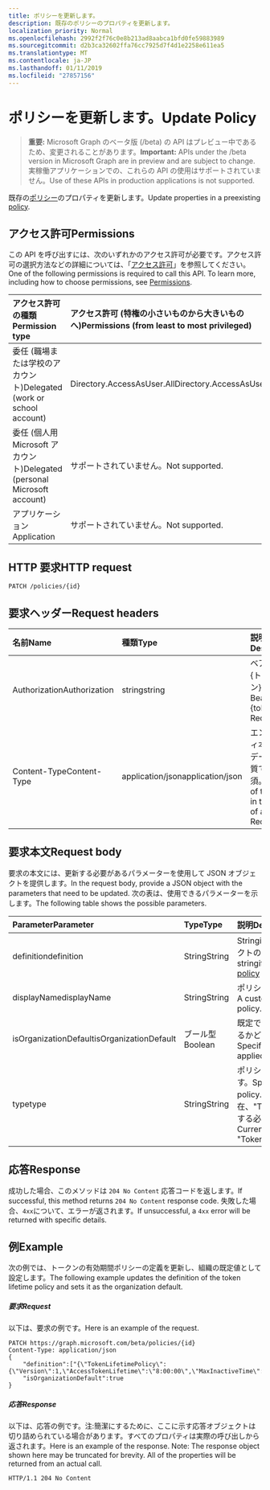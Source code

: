 ```yaml
---
title: ポリシーを更新します。
description: 既存のポリシーのプロパティを更新します。
localization_priority: Normal
ms.openlocfilehash: 2992f2f76c0e8b213ad8aabca1bfd0fe59883989
ms.sourcegitcommit: d2b3ca32602ffa76cc7925d7f4d1e2258e611ea5
ms.translationtype: MT
ms.contentlocale: ja-JP
ms.lasthandoff: 01/11/2019
ms.locfileid: "27857156"
---
```

# <a name="update-policy"></a><span data-ttu-id="48f5b-103">ポリシーを更新します。</span><span class="sxs-lookup"><span data-stu-id="48f5b-103">Update Policy</span></span>

> <span data-ttu-id="48f5b-104">**重要:** Microsoft Graph のベータ版 (/beta) の API はプレビュー中であるため、変更されることがあります。</span><span class="sxs-lookup"><span data-stu-id="48f5b-104">**Important:** APIs under the /beta version in Microsoft Graph are in preview and are subject to change.</span></span> <span data-ttu-id="48f5b-105">実稼働アプリケーションでの、これらの API の使用はサポートされていません。</span><span class="sxs-lookup"><span data-stu-id="48f5b-105">Use of these APIs in production applications is not supported.</span></span>

<span data-ttu-id="48f5b-106">既存の[ポリシー](../resources/policy.md)のプロパティを更新します。</span><span class="sxs-lookup"><span data-stu-id="48f5b-106">Update properties in a preexisting [policy](../resources/policy.md).</span></span>

## <a name="permissions"></a><span data-ttu-id="48f5b-107">アクセス許可</span><span class="sxs-lookup"><span data-stu-id="48f5b-107">Permissions</span></span>
<span data-ttu-id="48f5b-p102">この API を呼び出すには、次のいずれかのアクセス許可が必要です。アクセス許可の選択方法などの詳細については、「[アクセス許可](/graph/permissions-reference)」を参照してください。</span><span class="sxs-lookup"><span data-stu-id="48f5b-p102">One of the following permissions is required to call this API. To learn more, including how to choose permissions, see [Permissions](/graph/permissions-reference).</span></span>

|<span data-ttu-id="48f5b-110">アクセス許可の種類</span><span class="sxs-lookup"><span data-stu-id="48f5b-110">Permission type</span></span>      | <span data-ttu-id="48f5b-111">アクセス許可 (特権の小さいものから大きいものへ)</span><span class="sxs-lookup"><span data-stu-id="48f5b-111">Permissions (from least to most privileged)</span></span>              |
|:--------------------|:---------------------------------------------------------|
|<span data-ttu-id="48f5b-112">委任 (職場または学校のアカウント)</span><span class="sxs-lookup"><span data-stu-id="48f5b-112">Delegated (work or school account)</span></span> | <span data-ttu-id="48f5b-113">Directory.AccessAsUser.All</span><span class="sxs-lookup"><span data-stu-id="48f5b-113">Directory.AccessAsUser.All</span></span>    |
|<span data-ttu-id="48f5b-114">委任 (個人用 Microsoft アカウント)</span><span class="sxs-lookup"><span data-stu-id="48f5b-114">Delegated (personal Microsoft account)</span></span> | <span data-ttu-id="48f5b-115">サポートされていません。</span><span class="sxs-lookup"><span data-stu-id="48f5b-115">Not supported.</span></span>    |
|<span data-ttu-id="48f5b-116">アプリケーション</span><span class="sxs-lookup"><span data-stu-id="48f5b-116">Application</span></span> | <span data-ttu-id="48f5b-117">サポートされていません。</span><span class="sxs-lookup"><span data-stu-id="48f5b-117">Not supported.</span></span> |

## <a name="http-request"></a><span data-ttu-id="48f5b-118">HTTP 要求</span><span class="sxs-lookup"><span data-stu-id="48f5b-118">HTTP request</span></span>

```http
PATCH /policies/{id}
```
## <a name="request-headers"></a><span data-ttu-id="48f5b-119">要求ヘッダー</span><span class="sxs-lookup"><span data-stu-id="48f5b-119">Request headers</span></span>
| <span data-ttu-id="48f5b-120">名前</span><span class="sxs-lookup"><span data-stu-id="48f5b-120">Name</span></span>       | <span data-ttu-id="48f5b-121">種類</span><span class="sxs-lookup"><span data-stu-id="48f5b-121">Type</span></span> | <span data-ttu-id="48f5b-122">説明</span><span class="sxs-lookup"><span data-stu-id="48f5b-122">Description</span></span>|
|:---------------|:--------|:----------|
| <span data-ttu-id="48f5b-123">Authorization</span><span class="sxs-lookup"><span data-stu-id="48f5b-123">Authorization</span></span>  | <span data-ttu-id="48f5b-124">string</span><span class="sxs-lookup"><span data-stu-id="48f5b-124">string</span></span>  | <span data-ttu-id="48f5b-p103">ベアラー {トークン}。必須。</span><span class="sxs-lookup"><span data-stu-id="48f5b-p103">Bearer {token}. Required.</span></span> |
| <span data-ttu-id="48f5b-127">Content-Type</span><span class="sxs-lookup"><span data-stu-id="48f5b-127">Content-Type</span></span> | <span data-ttu-id="48f5b-128">application/json</span><span class="sxs-lookup"><span data-stu-id="48f5b-128">application/json</span></span>  | <span data-ttu-id="48f5b-p104">エンティティ本文内のデータの性質です。必須。</span><span class="sxs-lookup"><span data-stu-id="48f5b-p104">Nature of the data in the body of an entity. Required.</span></span> |

## <a name="request-body"></a><span data-ttu-id="48f5b-131">要求本文</span><span class="sxs-lookup"><span data-stu-id="48f5b-131">Request body</span></span>
<span data-ttu-id="48f5b-132">要求の本文には、更新する必要があるパラメーターを使用して JSON オブジェクトを提供します。</span><span class="sxs-lookup"><span data-stu-id="48f5b-132">In the request body, provide a JSON object with the parameters that need to be updated.</span></span> <span data-ttu-id="48f5b-133">次の表は、使用できるパラメーターを示します。</span><span class="sxs-lookup"><span data-stu-id="48f5b-133">The following table shows the possible parameters.</span></span>

| <span data-ttu-id="48f5b-134">Parameter</span><span class="sxs-lookup"><span data-stu-id="48f5b-134">Parameter</span></span>    | <span data-ttu-id="48f5b-135">Type</span><span class="sxs-lookup"><span data-stu-id="48f5b-135">Type</span></span>   |<span data-ttu-id="48f5b-136">説明</span><span class="sxs-lookup"><span data-stu-id="48f5b-136">Description</span></span>|
|:---------------|:--------|:----------|
|<span data-ttu-id="48f5b-137">definition</span><span class="sxs-lookup"><span data-stu-id="48f5b-137">definition</span></span>|<span data-ttu-id="48f5b-138">String</span><span class="sxs-lookup"><span data-stu-id="48f5b-138">String</span></span>|<span data-ttu-id="48f5b-139">Stringified[ポリシー](../resources/policy.md)オブジェクトのバージョンです。</span><span class="sxs-lookup"><span data-stu-id="48f5b-139">The stringified version of the [policy](../resources/policy.md) object.</span></span>|
|<span data-ttu-id="48f5b-140">displayName</span><span class="sxs-lookup"><span data-stu-id="48f5b-140">displayName</span></span>|<span data-ttu-id="48f5b-141">String</span><span class="sxs-lookup"><span data-stu-id="48f5b-141">String</span></span>|<span data-ttu-id="48f5b-142">ポリシーに独自の名前です。</span><span class="sxs-lookup"><span data-stu-id="48f5b-142">A custom name for the policy.</span></span>|
|<span data-ttu-id="48f5b-143">isOrganizationDefault</span><span class="sxs-lookup"><span data-stu-id="48f5b-143">isOrganizationDefault</span></span>|<span data-ttu-id="48f5b-144">ブール型</span><span class="sxs-lookup"><span data-stu-id="48f5b-144">Boolean</span></span>|<span data-ttu-id="48f5b-145">既定でこのポリシーを適用するかどうかを指定します。</span><span class="sxs-lookup"><span data-stu-id="48f5b-145">Specifies if this policy is applied by default.</span></span>|
|<span data-ttu-id="48f5b-146">type</span><span class="sxs-lookup"><span data-stu-id="48f5b-146">type</span></span>|<span data-ttu-id="48f5b-147">String</span><span class="sxs-lookup"><span data-stu-id="48f5b-147">String</span></span>|<span data-ttu-id="48f5b-148">ポリシーの種類を指定します。</span><span class="sxs-lookup"><span data-stu-id="48f5b-148">Specifies the type of policy.</span></span> <span data-ttu-id="48f5b-149">現在、"TokenLifetimePolicy"にする必要があります。</span><span class="sxs-lookup"><span data-stu-id="48f5b-149">Currently must be "TokenLifetimePolicy"</span></span>|

## <a name="response"></a><span data-ttu-id="48f5b-150">応答</span><span class="sxs-lookup"><span data-stu-id="48f5b-150">Response</span></span>

<span data-ttu-id="48f5b-151">成功した場合、このメソッドは `204 No Content` 応答コードを返します。</span><span class="sxs-lookup"><span data-stu-id="48f5b-151">If successful, this method returns `204 No Content` response code.</span></span> <span data-ttu-id="48f5b-152">失敗した場合、`4xx`について、エラーが返されます。</span><span class="sxs-lookup"><span data-stu-id="48f5b-152">If unsuccessful, a `4xx` error will be returned with specific details.</span></span>

## <a name="example"></a><span data-ttu-id="48f5b-153">例</span><span class="sxs-lookup"><span data-stu-id="48f5b-153">Example</span></span>
<span data-ttu-id="48f5b-154">次の例では、トークンの有効期間ポリシーの定義を更新し、組織の既定値として設定します。</span><span class="sxs-lookup"><span data-stu-id="48f5b-154">The following example updates the definition of the token lifetime policy and sets it as the organization default.</span></span>

##### <a name="request"></a><span data-ttu-id="48f5b-155">要求</span><span class="sxs-lookup"><span data-stu-id="48f5b-155">Request</span></span>
<span data-ttu-id="48f5b-156">以下は、要求の例です。</span><span class="sxs-lookup"><span data-stu-id="48f5b-156">Here is an example of the request.</span></span>

```http
PATCH https://graph.microsoft.com/beta/policies/{id}
Content-Type: application/json
{
    "definition":["{\"TokenLifetimePolicy\":{\"Version\":1,\"AccessTokenLifetime\":\"8:00:00\",\"MaxInactiveTime\":\"20:00:00\",}}"],
    "isOrganizationDefault":true
}
```

##### <a name="response"></a><span data-ttu-id="48f5b-157">応答</span><span class="sxs-lookup"><span data-stu-id="48f5b-157">Response</span></span>
<span data-ttu-id="48f5b-p108">以下は、応答の例です。注:簡潔にするために、ここに示す応答オブジェクトは切り詰められている場合があります。すべてのプロパティは実際の呼び出しから返されます。</span><span class="sxs-lookup"><span data-stu-id="48f5b-p108">Here is an example of the response. Note: The response object shown here may be truncated for brevity. All of the properties will be returned from an actual call.</span></span>

```http
HTTP/1.1 204 No Content
```
